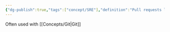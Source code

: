 ```yaml
---
{"dg-publish":true,"tags":["concept/SRE"],"definition":"Pull requests let you tell others about changes you've pushed to a branch in a repository so they can evaluated and merged in the target branch.","aliases":["Merge Requests"],"permalink":"/concepts/pull-requests/","dgPassFrontmatter":true}
---
```


Often used with [[Concepts/Git\|Git]]
